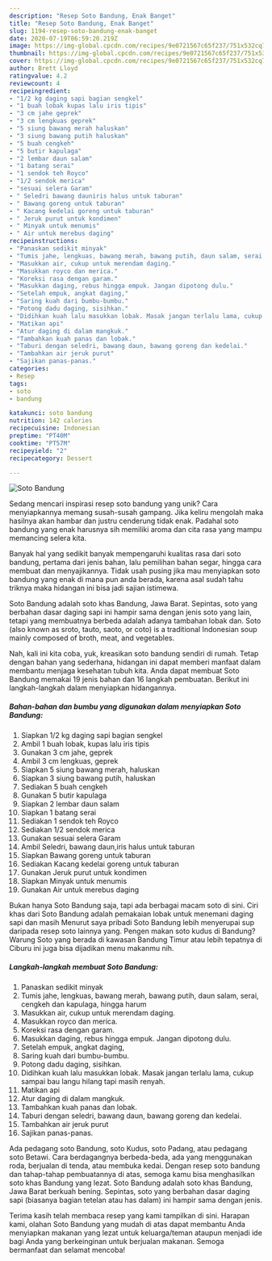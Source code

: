 ```yaml
---
description: "Resep Soto Bandung, Enak Banget"
title: "Resep Soto Bandung, Enak Banget"
slug: 1194-resep-soto-bandung-enak-banget
date: 2020-07-19T06:59:20.219Z
image: https://img-global.cpcdn.com/recipes/9e0721567c65f237/751x532cq70/soto-bandung-foto-resep-utama.jpg
thumbnail: https://img-global.cpcdn.com/recipes/9e0721567c65f237/751x532cq70/soto-bandung-foto-resep-utama.jpg
cover: https://img-global.cpcdn.com/recipes/9e0721567c65f237/751x532cq70/soto-bandung-foto-resep-utama.jpg
author: Brett Lloyd
ratingvalue: 4.2
reviewcount: 4
recipeingredient:
- "1/2 kg daging sapi bagian sengkel"
- "1 buah lobak kupas lalu iris tipis"
- "3 cm jahe geprek"
- "3 cm lengkuas geprek"
- "5 siung bawang merah haluskan"
- "3 siung bawang putih haluskan"
- "5 buah cengkeh"
- "5 butir kapulaga"
- "2 lembar daun salam"
- "1 batang serai"
- "1 sendok teh Royco"
- "1/2 sendok merica"
- "sesuai selera Garam"
- " Seledri bawang dauniris halus untuk taburan"
- " Bawang goreng untuk taburan"
- " Kacang kedelai goreng untuk taburan"
- " Jeruk purut untuk kondimen"
- " Minyak untuk menumis"
- " Air untuk merebus daging"
recipeinstructions:
- "Panaskan sedikit minyak"
- "Tumis jahe, lengkuas, bawang merah, bawang putih, daun salam, serai, cengkeh dan kapulaga, hingga harum"
- "Masukkan air, cukup untuk merendam daging."
- "Masukkan royco dan merica."
- "Koreksi rasa dengan garam."
- "Masukkan daging, rebus hingga empuk. Jangan dipotong dulu."
- "Setelah empuk, angkat daging,"
- "Saring kuah dari bumbu-bumbu."
- "Potong dadu daging, sisihkan."
- "Didihkan kuah lalu masukkan lobak. Masak jangan terlalu lama, cukup sampai bau langu hilang tapi masih renyah."
- "Matikan api"
- "Atur daging di dalam mangkuk."
- "Tambahkan kuah panas dan lobak."
- "Taburi dengan seledri, bawang daun, bawang goreng dan kedelai."
- "Tambahkan air jeruk purut"
- "Sajikan panas-panas."
categories:
- Resep
tags:
- soto
- bandung

katakunci: soto bandung 
nutrition: 142 calories
recipecuisine: Indonesian
preptime: "PT40M"
cooktime: "PT57M"
recipeyield: "2"
recipecategory: Dessert

---
```



![Soto Bandung](https://img-global.cpcdn.com/recipes/9e0721567c65f237/751x532cq70/soto-bandung-foto-resep-utama.jpg)

Sedang mencari inspirasi resep soto bandung yang unik? Cara menyiapkannya memang susah-susah gampang. Jika keliru mengolah maka hasilnya akan hambar dan justru cenderung tidak enak. Padahal soto bandung yang enak harusnya sih memiliki aroma dan cita rasa yang mampu memancing selera kita.

Banyak hal yang sedikit banyak mempengaruhi kualitas rasa dari soto bandung, pertama dari jenis bahan, lalu pemilihan bahan segar, hingga cara membuat dan menyajikannya. Tidak usah pusing jika mau menyiapkan soto bandung yang enak di mana pun anda berada, karena asal sudah tahu triknya maka hidangan ini bisa jadi sajian istimewa.

Soto Bandung adalah soto khas Bandung, Jawa Barat. Sepintas, soto yang berbahan dasar daging sapi ini hampir sama dengan jenis soto yang lain, tetapi yang membuatnya berbeda adalah adanya tambahan lobak dan. Soto (also known as sroto, tauto, saoto, or coto) is a traditional Indonesian soup mainly composed of broth, meat, and vegetables.


Nah, kali ini kita coba, yuk, kreasikan soto bandung sendiri di rumah. Tetap dengan bahan yang sederhana, hidangan ini dapat memberi manfaat dalam membantu menjaga kesehatan tubuh kita. Anda dapat membuat Soto Bandung memakai 19 jenis bahan dan 16 langkah pembuatan. Berikut ini langkah-langkah dalam menyiapkan hidangannya.

<!--inarticleads1-->

##### Bahan-bahan dan bumbu yang digunakan dalam menyiapkan Soto Bandung:

1. Siapkan 1/2 kg daging sapi bagian sengkel
1. Ambil 1 buah lobak, kupas lalu iris tipis
1. Gunakan 3 cm jahe, geprek
1. Ambil 3 cm lengkuas, geprek
1. Siapkan 5 siung bawang merah, haluskan
1. Siapkan 3 siung bawang putih, haluskan
1. Sediakan 5 buah cengkeh
1. Gunakan 5 butir kapulaga
1. Siapkan 2 lembar daun salam
1. Siapkan 1 batang serai
1. Sediakan 1 sendok teh Royco
1. Sediakan 1/2 sendok merica
1. Gunakan sesuai selera Garam
1. Ambil  Seledri, bawang daun,iris halus untuk taburan
1. Siapkan  Bawang goreng untuk taburan
1. Sediakan  Kacang kedelai goreng untuk taburan
1. Gunakan  Jeruk purut untuk kondimen
1. Siapkan  Minyak untuk menumis
1. Gunakan  Air untuk merebus daging


Bukan hanya Soto Bandung saja, tapi ada berbagai macam soto di sini. Ciri khas dari Soto Bandung adalah pemakaian lobak untuk menemani daging sapi dan masih Menurut saya pribadi Soto Bandung lebih menyerupai sup daripada resep soto lainnya yang. Pengen makan soto kudus di Bandung? Warung Soto yang berada di kawasan Bandung Timur atau lebih tepatnya di Ciburu ini juga bisa dijadikan menu makanmu nih. 

<!--inarticleads2-->

##### Langkah-langkah membuat Soto Bandung:

1. Panaskan sedikit minyak
1. Tumis jahe, lengkuas, bawang merah, bawang putih, daun salam, serai, cengkeh dan kapulaga, hingga harum
1. Masukkan air, cukup untuk merendam daging.
1. Masukkan royco dan merica.
1. Koreksi rasa dengan garam.
1. Masukkan daging, rebus hingga empuk. Jangan dipotong dulu.
1. Setelah empuk, angkat daging,
1. Saring kuah dari bumbu-bumbu.
1. Potong dadu daging, sisihkan.
1. Didihkan kuah lalu masukkan lobak. Masak jangan terlalu lama, cukup sampai bau langu hilang tapi masih renyah.
1. Matikan api
1. Atur daging di dalam mangkuk.
1. Tambahkan kuah panas dan lobak.
1. Taburi dengan seledri, bawang daun, bawang goreng dan kedelai.
1. Tambahkan air jeruk purut
1. Sajikan panas-panas.


Ada pedagang soto Bandung, soto Kudus, soto Padang, atau pedagang soto Betawi. Cara berdagangnya berbeda-beda, ada yang menggunakan roda, berjualan di tenda, atau membuka kedai. Dengan resep soto bandung dan tahap-tahap pembuatannya di atas, semoga kamu bisa menghasilkan soto khas Bandung yang lezat. Soto Bandung adalah soto khas Bandung, Jawa Barat berkuah bening. Sepintas, soto yang berbahan dasar daging sapi (biasanya bagian tetelan atau has dalam) ini hampir sama dengan jenis. 

Terima kasih telah membaca resep yang kami tampilkan di sini. Harapan kami, olahan Soto Bandung yang mudah di atas dapat membantu Anda menyiapkan makanan yang lezat untuk keluarga/teman ataupun menjadi ide bagi Anda yang berkeinginan untuk berjualan makanan. Semoga bermanfaat dan selamat mencoba!
